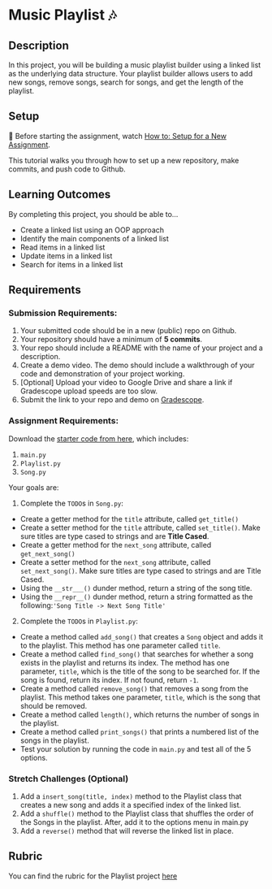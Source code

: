 # Music Playlist 🎶


## Description

In this project, you will be building a music playlist builder using a linked list as the underlying data structure. Your playlist builder allows users to add new songs, remove songs, search for songs, and get the length of the playlist.

## Setup

🚨 Before starting the assignment, watch [How to: Setup for a New Assignment](https://youtu.be/MCbDO8IpqZM).

This tutorial walks you through how to set up a new repository, make commits, and push code to Github.


## Learning Outcomes
By completing this project, you should be able to…

- Create a linked list using an OOP approach
- Identify the main components of a linked list
- Read items in a linked list
- Update items in a linked list
- Search for items in a linked list


## Requirements

### Submission Requirements:
1. Your submitted code should be in a new (public) repo on Github.
1. Your repository should have a minimum of **5 commits**. 
1. Your repo should include a README with the name of your project and a description.
1. Create a demo video. The demo should include a walkthrough of your code and demonstration of your project working.
1. [Optional] Upload your video to Google Drive and share a link if Gradescope upload speeds are too slow.
1. Submit the link to your repo and demo on [Gradescope](https://www.gradescope.com/courses/202248/assignments/803584).

### Assignment Requirements:

Download the [starter code from here](https://repl.it/@JoiAnderson2/PlaylistLinkedList-StarterCode#main.py), which includes:

1. `main.py`
1. `Playlist.py`
1. `Song.py`


Your goals are:

1. Complete the `TODO`s in `Song.py`:
  - Create a getter method for the `title` attribute, called `get_title()`
  - Create a setter method for the `title` attribute, called `set_title()`. Make sure titles are type cased to strings and are **Title Cased**.
  - Create a getter method for the `next_song` attribute, called `get_next_song()`
  - Create a setter method for the `next_song` attribute, called `set_next_song()`.  Make sure titles are type cased to strings and are Title Cased.
  - Using the `__str___()` dunder method, return a string of the song title.
  - Using the `__repr__()` dunder method, return a string formatted as the following:`'Song Title -> Next Song Title'`

2. Complete the `TODO`s in `Playlist.py`:
  - Create a method called `add_song()` that creates a `Song` object and adds it to the playlist. This method has one parameter called `title`.
  - Create a method called `find_song()` that searches for whether a song exists in the playlist and returns its index. The method has one parameter, `title`, which is the title of the song to be searched for. If the song is found, return its index. If not found, return `-1`.
  - Create a method called `remove_song()` that removes a song from the playlist. This method takes one parameter, `title`, which is the song that should be removed. 
  - Create a method called `length()`, which returns the number of songs in the playlist.
  - Create a method called `print_songs()` that prints a numbered list of the songs in the playlist.
  - Test your solution by running the code in `main.py` and test all of the 5 options.



### Stretch Challenges (Optional)
1. Add a `insert_song(title, index)` method to the Playlist class that creates a new song and adds it a specified index of the linked list.
1. Add a `shuffle()` method to the Playlist class that shuffles the order of the Songs in the playlist. After, add it to the options menu in main.py
1. Add a `reverse()` method that will reverse the linked list in place.


## Rubric

You can find the rubric for the Playlist project [here](https://docs.google.com/document/d/18EX0UCNB2AjkeLQ4JIh2JRq7vGynZpqk4EsJyAdgX9w/edit?usp=sharing)



